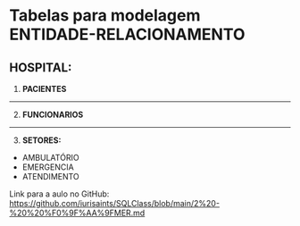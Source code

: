 # Tabelas para modelagem ENTIDADE-RELACIONAMENTO
## HOSPITAL:
1. **PACIENTES**
---
2. **FUNCIONARIOS**
---
3. **SETORES:**
* AMBULATÓRIO
* EMERGENCIA
* ATENDIMENTO

Link para a aulo no GitHub: https://github.com/iurisaints/SQLClass/blob/main/2%20-%20%20%F0%9F%AA%9FMER.md
